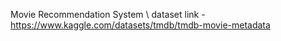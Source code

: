 Movie Recommendation System 
\\
dataset link - https://www.kaggle.com/datasets/tmdb/tmdb-movie-metadata
